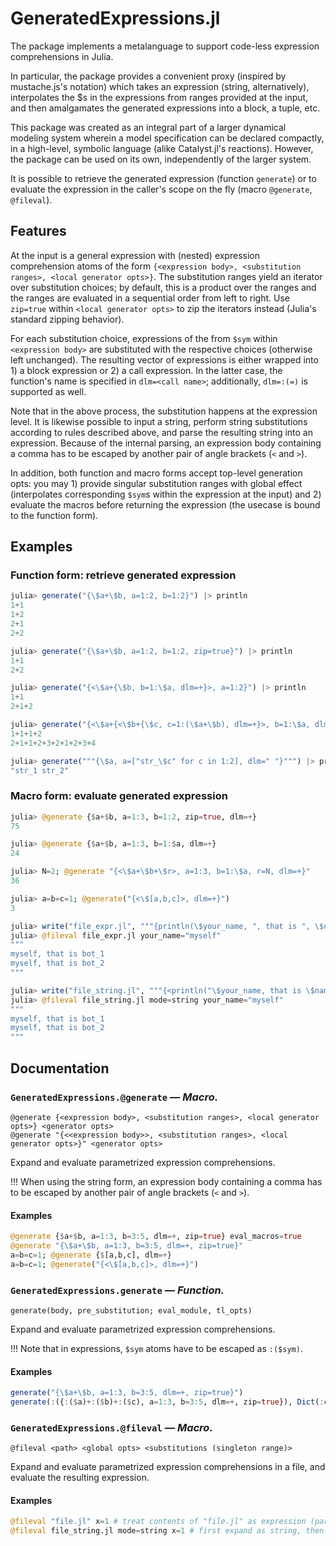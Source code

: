 # GeneratedExpressions.jl

The package implements a metalanguage to support code-less expression comprehensions in Julia. 

In particular, the package provides a convenient proxy (inspired by mustache.js's notation) which takes an expression (string, alternatively), interpolates the $s in the expressions from ranges provided at the input, and then amalgamates the generated expressions into a block, a tuple, etc. 

This package was created as an integral part of a larger dynamical modeling system wherein a model specification can be declared compactly, in a high-level, symbolic language (alike Catalyst.jl's reactions). However, the package can be used on its own, independently of the larger system.

It is possible to retrieve the generated expression (function `generate`) or to evaluate the expression in the caller's scope on the fly (macro `@generate`, `@fileval`).

## Features

At the input is a general expression with (nested) expression comprehension atoms of the form `{<expression body>, <substitution ranges>, <local generator opts>}`. The substitution ranges yield an iterator over substitution choices; by default, this is a product over the ranges and the ranges are evaluated in a sequential order from left to right. Use `zip=true` within `<local generator opts>` to zip the iterators instead (Julia's standard zipping behavior).

For each substitution choice, expressions of the from `$sym` within `<expression body>` are substituted with the respective choices (otherwise left unchanged). The resulting vector of expressions is either wrapped into 1) a block expression or 2) a call expression. In the latter case, the function's name is specified in `dlm=<call name>`; additionally, `dlm=:(=)` is supported as well.

Note that in the above process, the substitution happens at the expression level. It is likewise possible to input a string, perform string substitutions according to rules described above, and parse the resulting string into an expression. Because of the internal parsing, an expression body containing a comma has to be escaped by another pair of angle brackets (`<` and `>`).

In addition, both function and macro forms accept top-level generation opts: you may 1) provide singular substitution ranges with global effect (interpolates corresponding `$sym`s within the expression at the input) and 2) evaluate the macros before returning the expression (the usecase is bound to the function form).

## Examples

### Function form: retrieve generated expression

```julia
julia> generate("{\$a+\$b, a=1:2, b=1:2}") |> println
1+1
1+2
2+1
2+2

julia> generate("{\$a+\$b, a=1:2, b=1:2, zip=true}") |> println
1+1
2+2

julia> generate("{<\$a+{\$b, b=1:\$a, dlm=+}>, a=1:2}") |> println
1+1
2+1+2

julia> generate("{<\$a+{<\$b+{\$c, c=1:(\$a+\$b), dlm=+}>, b=1:\$a, dlm=+}>, a=1:2}") |> println
1+1+1+2
2+1+1+2+3+2+1+2+3+4

julia> generate("""{\$a, a=["str_\$c" for c in 1:2], dlm=" "}""") |> println
"str_1 str_2"
```

### Macro form: evaluate generated expression

```julia
julia> @generate {$a+$b, a=1:3, b=1:2, zip=true, dlm=+}
75

julia> @generate {$a+$b, a=1:3, b=1:$a, dlm=+}
24

julia> N=2; @generate "{<\$a+\$b+\$r>, a=1:3, b=1:\$a, r=N, dlm=+}" 
36

julia> a=b=c=1; @generate("{<\$[a,b,c]>, dlm=+}")
3

julia> write("file_expr.jl", """{println(\$your_name, ", that is ", \$name), name=["bot_\$i" for i in 1:2]}""")
julia> @fileval file_expr.jl your_name="myself"
"""
myself, that is bot_1
myself, that is bot_2
"""

julia> write("file_string.jl", """{<println("\$your_name, that is \$name")>, name=["bot_\$i" for i in 1:2]}""")
julia> @fileval file_string.jl mode=string your_name="myself"
"""
myself, that is bot_1
myself, that is bot_2
"""
```

## Documentation

### `GeneratedExpressions.@generate` — _Macro._
```
@generate {<expression body>, <substitution ranges>, <local generator opts>} <generator opts>
@generate "{<<expression body>>, <substitution ranges>, <local generator opts>}" <generator opts>
```

Expand and evaluate parametrized expression comprehensions.

!!! When using the string form, an expression body containing a comma has to be escaped by another pair of angle brackets (`<` and `>`).

#### Examples
```julia
@generate {$a+$b, a=1:3, b=3:5, dlm=+, zip=true} eval_macros=true
@generate "{\$a+\$b, a=1:3, b=3:5, dlm=+, zip=true}"
a=b=c=1; @generate {$[a,b,c], dlm=+}
a=b=c=1; @generate("{<\$[a,b,c]>, dlm=+}")
```

### `GeneratedExpressions.generate` — _Function._
```    
generate(body, pre_substitution; eval_module, tl_opts)
```
Expand and evaluate parametrized expression comprehensions.

!!! Note that in expressions, `$sym` atoms have to be escaped as `:($sym)`.

#### Examples
```julia
generate("{\$a+\$b, a=1:3, b=3:5, dlm=+, zip=true}")
generate(:({:($a)+:($b)+:($c), a=1:3, b=3:5, dlm=+, zip=true}), Dict(:c=>2))
```

### `GeneratedExpressions.@fileval` — _Macro._
```
@fileval <path> <global opts> <substitutions (singleton range)>
```

Expand and evaluate parametrized expression comprehensions in a file, and evaluate the resulting expression.

#### Examples
```julia
@fileval "file.jl" x=1 # treat contents of "file.jl" as expression (parse first, then expand)
@fileval file_string.jl mode=string x=1 # first expand as string, then eval
```